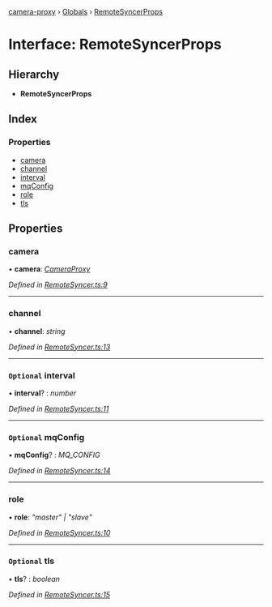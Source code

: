 [camera-proxy](../README.md) › [Globals](../globals.md) › [RemoteSyncerProps](remotesyncerprops.md)

# Interface: RemoteSyncerProps

## Hierarchy

* **RemoteSyncerProps**

## Index

### Properties

* [camera](remotesyncerprops.md#camera)
* [channel](remotesyncerprops.md#channel)
* [interval](remotesyncerprops.md#optional-interval)
* [mqConfig](remotesyncerprops.md#optional-mqconfig)
* [role](remotesyncerprops.md#role)
* [tls](remotesyncerprops.md#optional-tls)

## Properties

###  camera

• **camera**: *[CameraProxy](../classes/cameraproxy.md)*

*Defined in [RemoteSyncer.ts:9](https://github.com/alibaba/camera-proxy/blob/69cc03f/src/RemoteSyncer.ts#L9)*

___

###  channel

• **channel**: *string*

*Defined in [RemoteSyncer.ts:13](https://github.com/alibaba/camera-proxy/blob/69cc03f/src/RemoteSyncer.ts#L13)*

___

### `Optional` interval

• **interval**? : *number*

*Defined in [RemoteSyncer.ts:11](https://github.com/alibaba/camera-proxy/blob/69cc03f/src/RemoteSyncer.ts#L11)*

___

### `Optional` mqConfig

• **mqConfig**? : *MQ_CONFIG*

*Defined in [RemoteSyncer.ts:14](https://github.com/alibaba/camera-proxy/blob/69cc03f/src/RemoteSyncer.ts#L14)*

___

###  role

• **role**: *"master" | "slave"*

*Defined in [RemoteSyncer.ts:10](https://github.com/alibaba/camera-proxy/blob/69cc03f/src/RemoteSyncer.ts#L10)*

___

### `Optional` tls

• **tls**? : *boolean*

*Defined in [RemoteSyncer.ts:15](https://github.com/alibaba/camera-proxy/blob/69cc03f/src/RemoteSyncer.ts#L15)*
